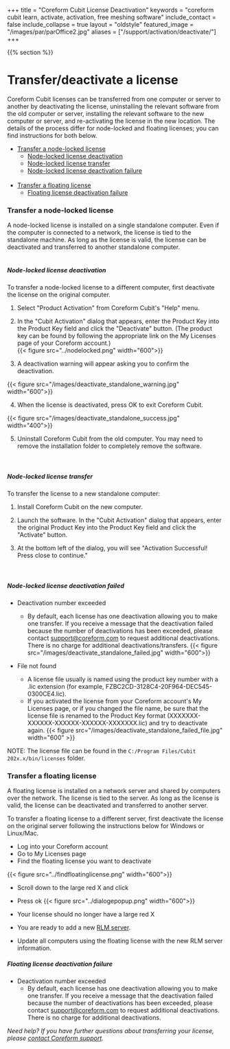 +++
title = "Coreform Cubit License Deactivation"
keywords = "coreform cubit learn, activate, activation, free meshing software"
include_contact = false
include_collapse = true
layout = "oldstyle"
featured_image = "/images/par/parOffice2.jpg"
aliases = ["/support/activation/deactivate/"]
+++

{{% section %}}

# Transfer/deactivate a license

Coreform Cubit licenses can be transferred from one computer or server to another by deactivating the license, uninstalling the relevant software from the old computer or server, installing  the relevant software to the new computer or server, and re-activating the license in the new location. The details of the process differ for node-locked and floating licenses; you can find instructions for both below. 

* [Transfer a node-locked license](#transfer-a-node-locked-license)  
  * [Node-locked license deactivation](#node-locked-license-deactivation)
  * [Node-locked license transfer](#node-locked-license-transfer)
  * [Node-locked license deactivation failure](#node-locked-license-deactivation-failed) <br><br>
* [Transfer a floating license](#transfer-a-floating-license)
  * [Floating license deactivation failure](#floating-license-deactivation-failure)

### Transfer a node-locked license 
A node-locked license is installed on a single standalone computer. Even if the computer is connected to a network, the license is tied to the standalone machine. As long as the license is valid, the license can be deactivated and transferred to another standalone computer. 
<br><br>

##### Node-locked license deactivation 

To transfer a node-locked license to a different computer, first deactivate the license on the original computer. 
1. Select "Product Activation" from Coreform Cubit's "Help" menu.  
2. In the "Cubit Activation" dialog that appears, enter the Product Key into the Product Key field and click the "Deactivate" button. (The product key can be found by following the appropriate link on the My Licenses page of your Coreform account.)  
{{< figure src="../nodelocked.png" width="600">}}

3. A deactivation warning will appear asking you to confirm the deactivation. 

{{< figure src="/images/deactivate_standalone_warning.jpg" width="600">}}  

4. When the license is deactivated, press OK to exit Coreform Cubit.  

{{< figure src="/images/deactivate_standalone_success.jpg" width="400">}}

5. Uninstall Coreform Cubit from the old computer. You may need to remove the installation folder to completely remove the software.  
<br><br>

##### Node-locked license transfer

To transfer the license to a new standalone computer: 

1. Install Coreform Cubit on the new computer. 

2. Launch the software. In the "Cubit Activation" dialog that appears, enter the original Product Key into the Product Key field and click the "Activate" button.  

3. At the bottom left of the dialog, you will see "Activation Successful! Press close to continue."  
<br><br>

##### Node-locked license deactivation failed  

* Deactivation number exceeded  
    * By default, each license has one deactivation allowing you to make one transfer. If you receive a message that the deactivation failed because the number of deactivations has been exceeded, please contact support@coreform.com to request additional deactivations. There is no charge for additional deactivations/transfers. 
    {{< figure src="/images/deactivate_standalone_failed.jpg" width="600">}}
    

* File not found   
    * A license file usually is named using the product key number with a .lic extension (for example, FZBC2CD-3128C4-20F964-DEC545-0300CE4.lic). 
    * If you activated the license from your Coreform account's My Licenses page, or if you changed the file name, be sure that the license file is renamed to the Product Key format (XXXXXXX-XXXXXX-XXXXXX-XXXXXX-XXXXXXX.lic) and try to deactivate again. 
    {{< figure src="/images/deactivate_standalone_failed_file.jpg" width="600" >}}

NOTE: The license file can be found in the `C:/Program Files/Cubit 202x.x/bin/licenses` folder.

### Transfer a floating license 

A floating license is installed on a network server and shared by computers over the network. The license is tied to the server. As long as the license is valid, the license can be deactivated and transferred to another server.

To transfer a floating license to a different server, first deactivate the license on the original server following the instructions below for Windows or Linux/Mac. 

* Log into your Coreform account 
* Go to My Licenses page 
* Find the floating license you want to deactivate 

{{< figure src="../findfloatinglicense.png" width="600">}}
<!-- License deactivation on the server    -->

* Scroll down to the large red X and click 

* Press ok 
{{< figure src="../dialogepopup.png" width="600">}}

* Your license should no longer have a large red X

* You are ready to add a new [RLM server](/support/activation/rlmserverinstall). 

* Update all computers using the floating license with the new RLM server information.  

<!--

<!-- Then follow the [floating license activation instructions](/support/activation/cubit/activatenetwork/) to activate the license on the new server.  
<br><br>

##### Floating license: Windows deactivation and transfer

1. Run the `rlm_activate` utility to open the Product Activation dialog. This can be done from the Start menu or by double-clicking "rlm_activate.exe" in the server's "C:\Program Files\RLM-Server" folder.

2. In the RLM Activation dialog, enter the product key and press the "Deactivate" button. The hostname should fill in automatically. (If not successful, see [Floating license deactivation failed](#floating-license-deactivation-failed) below for help.)

{{<  figure src="/images/activate_server_active.jpg" >}}

3. Uninstall RLM-Server, then delete the RLM-Server folder to remove any remaining log files. 

4. On the new server machine, download RLM-Server from the Coreform Support's [License downloads page](/support/downloads) and install the RLM-Server software on the new server. 

5. Activate the floating license on the server using the original product key. For more information, see the instructions for [RLM-Server installation](/support/activation/rlmserverinstall).  
<br><br>

##### Floating license: Linux, Mac OS X, or Windows Command Prompt deactivation

1. Run from a terminal as administrator: `rlm_activate --deactivate <filename.lic> <product key>` where &lt;filename.lic &gt; is the name of the license file and &lt;product key&gt; is product key for the license. In most cases, the license's filename will simply be the product key followed by the .lic extension. ([See below](#floating-license-deactivation-failed) if your license has a different filename and you are having difficulty deactivating.)

{{< figure src="/images/deactivate_network_win.jpg" >}}

{{< figure src="/images/deactivate_network_linux.jpg" >}}

2. Uninstall RLM-Server, then delete the RLM-Server folder to remove any remaining log files. 

3. Download the new RLM-Server from Coreform Support's [License downloads page](/support/downloads) and install the RLM-Server software on the new server. 

4. Activate the floating license on the server using the original product key. For more information, see the instructions for [RLM-Server installation](/support/activation/rlmserverinstall).  
<br><br> -->

##### Floating license deactivation failure  

* Deactivation number exceeded
    * By default, each license has one deactivation allowing you to make one transfer. If you receive a message that the deactivation failed because the number of deactivations has been exceeded, please contact support@coreform.com to request additional deactivations. There is no charge for additional deactivations. 


*Need help? If you have further questions about transferring your license, please [contact Coreform support](/company/contact).*




